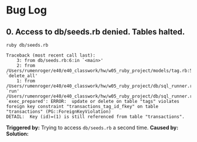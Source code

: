 # Bug Log

## 0. Access to db/seeds.rb denied. Tables halted.

```
ruby db/seeds.rb
```
```
Traceback (most recent call last):
	3: from db/seeds.rb:6:in `<main>'
	2: from /Users/rumenroger/e40/e40_classwork/hw/w05_ruby_project/models/tag.rb:50:in `delete_all'
	1: from /Users/rumenroger/e40/e40_classwork/hw/w05_ruby_project/db/sql_runner.rb:9:in `run'
/Users/rumenroger/e40/e40_classwork/hw/w05_ruby_project/db/sql_runner.rb:9:in `exec_prepared': ERROR:  update or delete on table "tags" violates foreign key constraint "transactions_tag_id_fkey" on table "transactions" (PG::ForeignKeyViolation)
DETAIL:  Key (id)=(1) is still referenced from table "transactions".
```
**Triggered by:** Trying to access `db/seeds.rb` a second time.
**Caused by:** 
**Solution:**